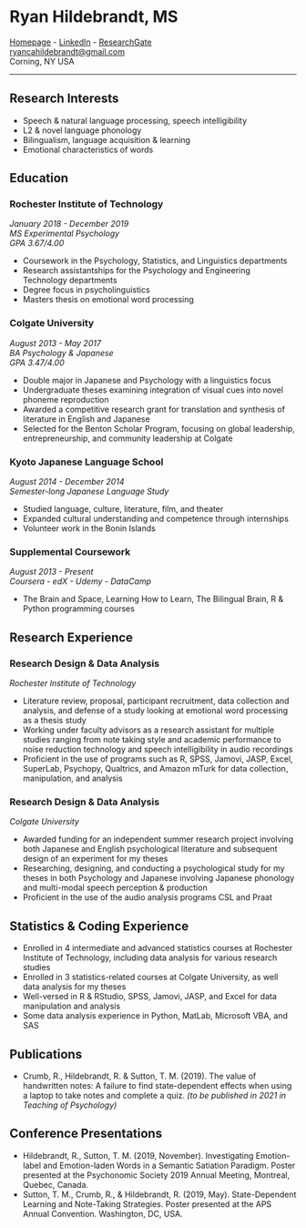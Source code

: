 # Ryan Hildebrandt, MS

[Homepage](https://github.com/ryancahildebrandt) - [LinkedIn](https://linkedin.com/in/rcah) - [ResearchGate](https://researchgate.net/profile/Ryan\_Hildebrandt)<br>
ryancahildebrandt@gmail.com<br>
Corning, NY USA<br>

---

## Research Interests

- Speech & natural language processing, speech intelligibility
- L2 & novel language phonology
- Bilingualism, language acquisition & learning
- Emotional characteristics of words

## Education

### Rochester Institute of Technology

*January 2018 - December 2019*<br>
*MS Experimental Psychology*<br>
*GPA 3.67/4.00*<br>

- Coursework in the Psychology, Statistics, and Linguistics departments
- Research assistantships for the Psychology and Engineering Technology departments
- Degree focus in psycholinguistics
- Masters thesis on emotional word processing

### Colgate University

*August 2013 - May 2017*<br>
*BA Psychology & Japanese*<br>
*GPA 3.47/4.00*<br>

- Double major in Japanese and Psychology with a linguistics focus
- Undergraduate theses examining integration of visual cues into novel phoneme reproduction
- Awarded a competitive research grant for translation and synthesis of literature in English and Japanese 
- Selected for the Benton Scholar Program, focusing on global leadership, entrepreneurship, and community leadership at Colgate

### Kyoto Japanese Language School

*August 2014 - December 2014*<br>
*Semester-long Japanese Language Study*<br>

- Studied language, culture, literature, film, and theater
- Expanded cultural understanding and competence through internships
- Volunteer work in the Bonin Islands

### Supplemental Coursework

*August 2013 - Present*<br>
*Coursera - edX - Udemy - DataCamp*<br>

- The Brain and Space, Learning How to Learn, The Bilingual Brain, R & Python programming courses

## Research Experience

### Research Design & Data Analysis

*Rochester Institute of Technology*

- Literature review, proposal, participant recruitment, data collection and analysis, and defense of a study looking at emotional word processing as a thesis study
- Working under faculty advisors as a research assistant for multiple studies ranging from note taking style and academic performance to noise reduction technology and speech intelligibility in audio recordings
- Proficient in the use of programs such as R, SPSS, Jamovi, JASP, Excel, SuperLab, Psychopy, Qualtrics, and Amazon mTurk for data collection, manipulation, and analysis

### Research Design & Data Analysis

*Colgate University*

- Awarded funding for an independent summer research project involving both Japanese and English psychological literature and subsequent design of an experiment for my theses
- Researching, designing, and conducting a psychological study for my theses in both Psychology and Japanese involving Japanese phonology and multi-modal speech perception & production
- Proficient in the use of the audio analysis programs CSL and Praat

## Statistics & Coding Experience

- Enrolled in 4 intermediate and advanced statistics courses at Rochester Institute of Technology, including data analysis for various research studies
- Enrolled in 3 statistics-related courses at Colgate University, as well data analysis for my theses
- Well-versed in R & RStudio, SPSS, Jamovi, JASP, and Excel for data manipulation and analysis
- Some data analysis experience in Python, MatLab, Microsoft VBA, and SAS

## Publications

- Crumb, R., Hildebrandt, R. & Sutton, T. M. (2019). The value of handwritten notes: A failure to find state-dependent effects when using a laptop to take notes and complete a quiz. *(to be published in 2021 in Teaching of Psychology)*

## Conference Presentations

- Hildebrandt, R., Sutton, T. M. (2019, November). Investigating Emotion-label and Emotion-laden Words in a Semantic Satiation Paradigm. Poster presented at the Psychonomic Society 2019 Annual Meeting, Montreal, Quebec, Canada.
- Sutton, T. M., Crumb, R., & Hildebrandt, R. (2019, May). State-Dependent Learning and Note-Taking Strategies. Poster presented at the APS Annual Convention. Washington, DC, USA.
